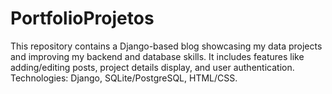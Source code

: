 # PortfolioProjetos
This repository contains a Django-based blog showcasing my data projects and improving my backend and database skills. It includes features like adding/editing posts, project details display, and user authentication. Technologies: Django, SQLite/PostgreSQL, HTML/CSS.
